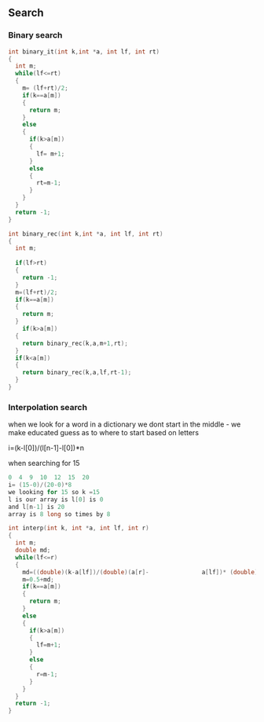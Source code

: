 ## Search

### Binary search

```c
int binary_it(int k,int *a, int lf, int rt)
{
  int m;
  while(lf<=rt)
  {
    m= (lf+rt)/2;
    if(k==a[m])
    {
      return m;
    }
    else
    {
      if(k>a[m])
      {
        lf= m+1;
      }
      else
      {
        rt=m-1;
      }
    }
  }
  return -1;
}
```

```c
int binary_rec(int k,int *a, int lf, int rt)
{
  int m;
  
  if(lf>rt)
  {
    return -1;
  }
  m=(lf+rt)/2;
  if(k==a[m])
  {
    return m;
  }
 	if(k>a[m])
  {
    return binary_rec(k,a,m+1,rt);
  }
  if(k<a[m])
  {
    return binary_rec(k,a,lf,rt-1);
  }
}

```

### Interpolation search

when we look for a word in a dictionary we dont start in the middle - we make educated guess as to where to start based on letters

i=(k-l[0])/(l[n-1]-l[0])*n

when searching for 15

```c
0  4  9  10  12  15  20
i= (15-0)/(20-0)*8
we looking for 15 so k =15
l is our array is l[0] is 0
and l[n-1] is 20
array is 8 long so times by 8
```

```c
int interp(int k, int *a, int lf, int r)
{
  int m;
  double md;
  while(lf<=r)
  {
    md=((double)(k-a[lf])/(double)(a[r]-		       a[lf])* (double)(r-lf))+(double)(lf);
    m=0.5+md;
    if(k==a[m])
    {
      return m;
    }
    else
    {
      if(k>a[m])
      {
        lf=m+1;
      }
      else
      {
        r=m-1;
      }
    }
  }
  return -1;
}
```

